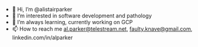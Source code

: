 - 👋 Hi, I’m @alistairparker
- 👀 I’m interested in software development and pathology
- 🌱 I’m always learning, currently working on GCP
- 📫 How to reach me al.parker@telestream.net, faulty.knave@gmail.com, linkedin.com/in/alparker

<!---
alistairparker/alistairparker is a ✨ special ✨ repository because its `README.md` (this file) appears on your GitHub profile.
You can click the Preview link to take a look at your changes.
--->
